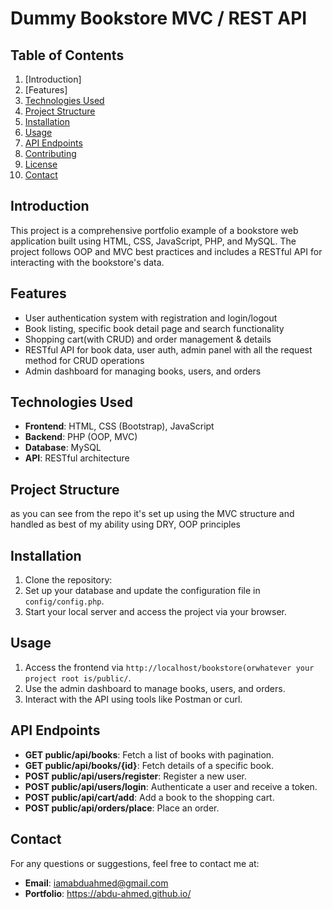 # Dummy Bookstore MVC / REST API

## Table of Contents
1. [Introduction]
2. [Features]
3. [Technologies Used](#technologies-used)
4. [Project Structure](#project-structure)
5. [Installation](#installation)
6. [Usage](#usage)
7. [API Endpoints](#api-endpoints)
8. [Contributing](#contributing)
9. [License](#license)
10. [Contact](#contact)

## Introduction
This project is a comprehensive portfolio example of a bookstore web application built using HTML, CSS, JavaScript, PHP, and MySQL. The project follows OOP and MVC best practices and includes a RESTful API for interacting with the bookstore's data.

## Features
- User authentication system with registration and login/logout
- Book listing, specific book detail page and search functionality
- Shopping cart(with CRUD) and order management & details
- RESTful API for book data, user auth, admin panel with all the request method for CRUD operations
- Admin dashboard for managing books, users, and orders

## Technologies Used
- **Frontend**: HTML, CSS (Bootstrap), JavaScript
- **Backend**: PHP (OOP, MVC)
- **Database**: MySQL
- **API**: RESTful architecture

## Project Structure
as you can see from the repo it's set up using the MVC structure and handled as best of my ability using
DRY, OOP principles

## Installation
1. Clone the repository:
2. Set up your database and update the configuration file in `config/config.php`.
3. Start your local server and access the project via your browser.

## Usage
1. Access the frontend via `http://localhost/bookstore(orwhatever your project root is/public/`.
2. Use the admin dashboard to manage books, users, and orders.
3. Interact with the API using tools like Postman or curl.

## API Endpoints
- **GET public/api/books**: Fetch a list of books with pagination.
- **GET public/api/books/{id}**: Fetch details of a specific book.
- **POST public/api/users/register**: Register a new user.
- **POST public/api/users/login**: Authenticate a user and receive a token.
- **POST public/api/cart/add**: Add a book to the shopping cart.
- **POST public/api/orders/place**: Place an order.


## Contact
For any questions or suggestions, feel free to contact me at:
- **Email**: iamabduahmed@gmail.com 
- **Portfolio**: https://abdu-ahmed.github.io/
